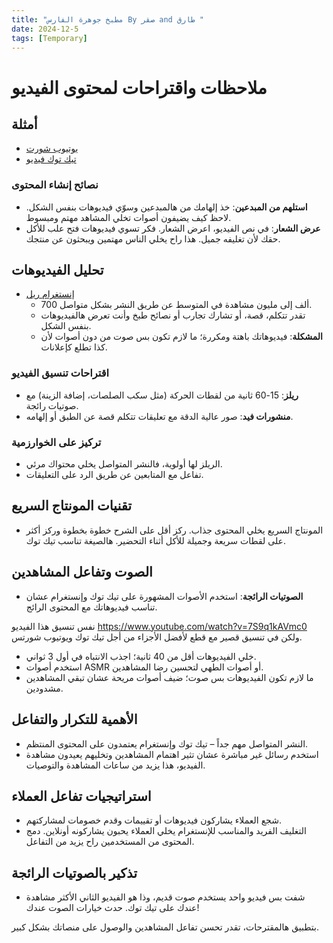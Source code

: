 ```yaml
---
title: "مطبخ جوهرة الفارس By صقر and طارق "
date: 2024-12-5
tags: [Temporary]
---
```


# ملاحظات واقتراحات لمحتوى الفيديو

## أمثلة

- [يوتيوب شورت](https://youtube.com/shorts/2dR6SzUwbpY?si=Fv4M7uEQsf0KxX64)
- [تيك توك فيديو](https://vt.tiktok.com/ZSjvku7fc/)

### نصائح إنشاء المحتوى

- **استلهم من المبدعين**: خذ إلهامك من هالمبدعين وسوّي فيديوهات بنفس الشكل. لاحظ كيف يضيفون أصوات تخلي المشاهد مهتم ومبسوط.
- **عرض الشعار**: في نص الفيديو، اعرض الشعار. فكر تسوي فيديوهات فتح علب للأكل حقك لأن تغليفه جميل. هذا راح يخلي الناس مهتمين ويبحثون عن منتجك.

## تحليل الفيديوهات

- [إنستغرام ريل](https://www.instagram.com/reel/DDJAViAMeoC/?igsh=MTA2N3BnZm42OHM2bA==)
    - 700 ألف إلى مليون مشاهدة في المتوسط عن طريق النشر بشكل متواصل.
    - تقدر تتكلم، قصة، أو تشارك تجارب أو نصائح طبخ وأنت تعرض هالفيديوهات بنفس الشكل.
    - **المشكلة**: فيديوهاتك باهتة ومكررة؛ ما لازم تكون بس صوت من دون أصوات لأن كذا تطلع كإعلانات.

### اقتراحات تنسيق الفيديو

- **ريلز**: 15-60 ثانية من لقطات الحركة (مثل سكب الصلصات، إضافة الزينة) مع صوتيات رائجة.
- **منشورات فيد**: صور عالية الدقة مع تعليقات تتكلم قصة عن الطبق أو إلهامه.

### تركيز على الخوارزمية

- الريلز لها أولوية، فالنشر المتواصل يخلي محتواك مرئي.
- تفاعل مع المتابعين عن طريق الرد على التعليقات.

## تقنيات المونتاج السريع

- المونتاج السريع يخلي المحتوى جذاب. ركز أقل على الشرح خطوة بخطوة وركز أكثر على لقطات سريعة وجميلة للأكل أثناء التحضير. هالصيغة تناسب تيك توك.

## الصوت وتفاعل المشاهدين

- **الصوتيات الرائجة**: استخدم الأصوات المشهورة على تيك توك وإنستغرام عشان تناسب فيديوهاتك مع المحتوى الرائج.

نفس تنسيق هذا الفيديو https://www.youtube.com/watch?v=7S9q1kAVmc0 ولكن في تنسيق قصير مع قطع لأفضل الأجزاء من أجل تيك توك ويوتيوب شورتس.
- خلي الفيديوهات أقل من 40 ثانية؛ اجذب الانتباه في أول 3 ثواني.
- استخدم أصوات ASMR أو أصوات الطهي لتحسين رضا المشاهدين.
- ما لازم تكون الفيديوهات بس صوت؛ ضيف أصوات مريحة عشان تبقي المشاهدين مشدودين.

## الأهمية للتكرار والتفاعل

- النشر المتواصل مهم جداً – تيك توك وإنستغرام يعتمدون على المحتوى المنتظم.
- استخدم رسائل غير مباشرة عشان تثير اهتمام المشاهدين وتخليهم يعيدون مشاهدة الفيديو، هذا يزيد من ساعات المشاهدة والتوصيات.

## استراتيجيات تفاعل العملاء

- شجع العملاء يشاركون فيديوهات أو تقييمات وقدم خصومات لمشاركتهم.
- التغليف الفريد والمناسب للإنستغرام يخلي العملاء يحبون يشاركونه أونلاين. دمج المحتوى من المستخدمين راح يزيد من التفاعل.

## تذكير بالصوتيات الرائجة

- شفت بس فيديو واحد يستخدم صوت قديم، وذا هو الفيديو الثاني الأكثر مشاهدة عندك على تيك توك. حدث خيارات الصوت عندك!

بتطبيق هالمقترحات، تقدر تحسن تفاعل المشاهدين والوصول على منصاتك بشكل كبير.
